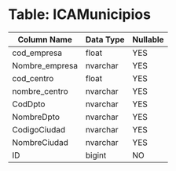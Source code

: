 # Table: ICAMunicipios

| Column Name | Data Type | Nullable |
|-------------|-----------|----------|
| cod_empresa | float | YES |
| Nombre_empresa | nvarchar | YES |
| cod_centro | float | YES |
| nombre_centro | nvarchar | YES |
| CodDpto | nvarchar | YES |
| NombreDpto | nvarchar | YES |
| CodigoCiudad | nvarchar | YES |
| NombreCiudad | nvarchar | YES |
| ID | bigint | NO |
